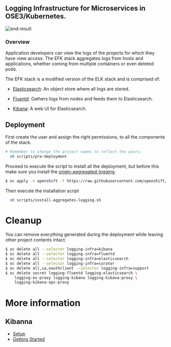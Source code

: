## Logging Infrastructure for Microservices in OSE3/Kubernetes.


<img src="https://github.com/cesarvr/EFK-Stack-OSE3/raw/master/docs/demo.gif" alt="end result" style="max-width: 70%;">

### Overview

 Application developers can view the logs of the projects for which they have view access. The EFK stack aggregates logs from hosts and applications, whether coming from multiple containers or even deleted pods.


 The EFK stack is a modified version of the ELK stack and is comprised of:

 - [Elasticsearch](https://www.elastic.co/products/elasticsearch): An object store where all logs are stored.

 - [Fluentd](http://www.fluentd.org/architecture): Gathers logs from nodes and feeds them to Elasticsearch.

 - [Kibana](https://www.elastic.co/guide/en/kibana/current/introduction.html): A web UI for Elasticsearch.


## Deployment

First create the user and assign the right permissions, to all the components of the stack.

```sh
# Remember to change the project names to reflect the yours.
  sh scripts/pre-deployment
```

Proceed to execute the script to install all the deployment, but before this make sure you install
the [origin-aggregated-logging](https://github.com/openshift/origin-aggregated-logging/tree/master/deployer).

```sh
$ oc apply -n openshift -f https://raw.githubusercontent.com/openshift/origin-aggregated-logging/master/deployer/deployer.yaml
```

Then execute the installation script

```sh
  sh scripts/install-aggregates-logging.sh
```


# Cleanup

You can remove everything generated during the deployment while leaving other project contents intact:


```sh
$ oc delete all --selector logging-infra=kibana
$ oc delete all --selector logging-infra=fluentd
$ oc delete all --selector logging-infra=elasticsearch
$ oc delete all --selector logging-infra=curator
$ oc delete all,sa,oauthclient --selector logging-infra=support
$ oc delete secret logging-fluentd logging-elasticsearch \
    logging-es-proxy logging-kibana logging-kibana-proxy \
    logging-kibana-ops-proxy

```

# More information

## Kibanna    

- [Setup](https://www.elastic.co/guide/en/kibana/current/setup.html)
- [Getting Started](https://www.elastic.co/guide/en/kibana/current/getting-started.html)
